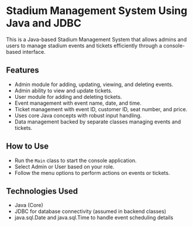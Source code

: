 # Stadium Management System Using Java and JDBC

This is a Java-based Stadium Management System that allows admins and users to manage stadium events and tickets efficiently through a console-based interface.

## Features

- Admin module for adding, updating, viewing, and deleting events.
- Admin ability to view and update tickets.
- User module for adding and deleting tickets.
- Event management with event name, date, and time.
- Ticket management with event ID, customer ID, seat number, and price.
- Uses core Java concepts with robust input handling.
- Data management backed by separate classes managing events and tickets.

## How to Use

- Run the `Main` class to start the console application.
- Select Admin or User based on your role.
- Follow the menu options to perform actions on events or tickets.

## Technologies Used

- Java (Core)
- JDBC for database connectivity (assumed in backend classes)
- java.sql.Date and java.sql.Time to handle event scheduling details

